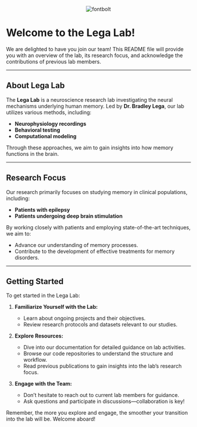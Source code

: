 <p align="center">
  <img src="https://github.com/user-attachments/assets/8fe4dd30-7616-4e1b-a388-f94ad93f7771" alt="fontbolt">
</p>

# Welcome to the Lega Lab!

We are delighted to have you join our team! This README file will provide you with an overview of the lab, its research focus, and acknowledge the contributions of previous lab members.

---

## About Lega Lab

The **Lega Lab** is a neuroscience research lab investigating the neural mechanisms underlying human memory. Led by **Dr. Bradley Lega**, our lab utilizes various methods, including:

- **Neurophysiology recordings**
- **Behavioral testing**
- **Computational modeling**

Through these approaches, we aim to gain insights into how memory functions in the brain.

---

## Research Focus

Our research primarily focuses on studying memory in clinical populations, including:

- **Patients with epilepsy**
- **Patients undergoing deep brain stimulation**

By working closely with patients and employing state-of-the-art techniques, we aim to:

- Advance our understanding of memory processes.
- Contribute to the development of effective treatments for memory disorders.

---

## Getting Started

To get started in the Lega Lab:

1. **Familiarize Yourself with the Lab:**
   - Learn about ongoing projects and their objectives.
   - Review research protocols and datasets relevant to our studies.

2. **Explore Resources:**
   - Dive into our documentation for detailed guidance on lab activities.
   - Browse our code repositories to understand the structure and workflow.
   - Read previous publications to gain insights into the lab’s research focus.

3. **Engage with the Team:**
   - Don’t hesitate to reach out to current lab members for guidance.
   - Ask questions and participate in discussions—collaboration is key!

Remember, the more you explore and engage, the smoother your transition into the lab will be. Welcome aboard!

